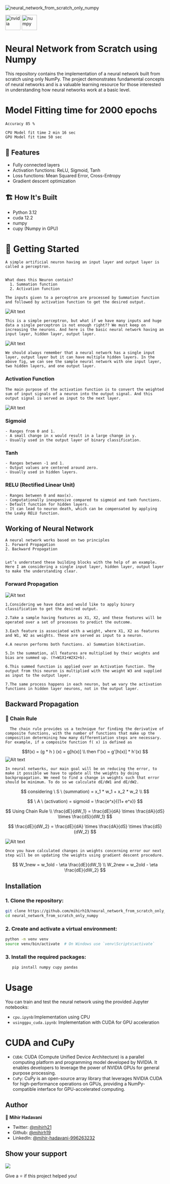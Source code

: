 ![neural_network_from_scratch_only_numpy](https://socialify.git.ci/mihirh19/neural_network_from_scratch_only_numpy/image?description=1&descriptionEditable=This%20repository%20contains%20the%20implementation%20of%20a%20neural%20network%20built%20from%20scratch%20using%20only%20NumPy.&font=Source%20Code%20Pro&logo=https%3A%2F%2Fencrypted-tbn0.gstatic.com%2Fimages%3Fq%3Dtbn%3AANd9GcQRy1_YLmksPIFCcyo3GAQJEnW0yNKciFFYLA%26s&name=1&owner=1&pattern=Circuit%20Board&theme=Light)

<img width="48" height="48" src="https://img.icons8.com/fluency/48/nvidia.png" alt="nvidia"/> <img width="48" height="48" src="https://img.icons8.com/color/48/numpy.png" alt="numpy"/>

# Neural Network from Scratch using Numpy

This repository contains the implementation of a neural network built from scratch using only NumPy. The project demonstrates fundamental concepts of neural networks and is a valuable learning resource for those interested in understanding how neural networks work at a basic level.



# Model Fitting time for 2000 epochs
` Accuracy 85 % `
```
CPU Model fit time 2 min 16 sec
GPU Model fit time 50 sec
```

## 🎯 Features

- Fully connected layers
- Activation functions: ReLU, Sigmoid, Tanh
- Loss functions: Mean Squared Error, Cross-Entropy
- Gradient descent optimization

## 🏗️ How It's Built

- Python 3.12
- cuda 12.2
- numpy
- cupy (Numpy in GPU)

# 🚀 Getting Started

    A simple artificial neuron having an input layer and output layer is called a perceptron.


    What does this Neuron contain?
      1. Summation function
      2. Activation function

    The inputs given to a perceptron are processed by Summation function and followed by activation function to get the desired output.

![Alt text](images/1.png)

    This is a simple perceptron, but what if we have many inputs and huge data a single perceptron is not enough right?? We must keep on increasing the neurons. And here is the basic neural network having an input layer, hidden layer, output layer.
  ![Alt text](images/2.png)
    
    We should always remember that a neural network has a single input layer, output layer but it can have multiple hidden layers. In the above fig, we can see the sample neural network with one input layer, two hidden layers, and one output layer.
    
    
  ###  Activation Function
    The main purpose of the activation function is to convert the weighted sum of input signals of a neuron into the output signal. And this output signal is served as input to the next layer.
  ![Alt text](images/3.png)
  
  ### Sigmoid
    - Ranges from 0 and 1.
    - A small change in x would result in a large change in y.
    - Usually used in the output layer of binary classification.    
  
  ### Tanh
    - Ranges between -1 and 1.
    - Output values are centered around zero.
    - Usually used in hidden layers.
  
  ### RELU (Rectified Linear Unit)
    - Ranges between 0 and max(x).
    - Computationally inexpensive compared to sigmoid and tanh functions.
    - Default function for hidden layers.
    - It can lead to neuron death, which can be compensated by applying the Leaky RELU function.
  
  ## Working of Neural Network
    A neural network works based on two principles
    1. Forward Propagation
    2. Backward Propagation
    
    
    Let’s understand these building blocks with the help of an example. Here I am considering a single input layer, hidden layer, output layer to make the understanding clear.
  ### Forward Propagation
  ![Alt text](images/4.png)
  
    1.Considering we have data and would like to apply binary classification to get the desired output. 
    
    2.Take a sample having features as X1, X2, and these features will be operated over a set of processes to predict the outcome.    
    
    3.Each feature is associated with a weight, where X1, X2 as features and W1, W2 as weights. These are served as input to a neuron.
    
    4.A neuron performs both functions. a) Summation b)Activation.
    
    5.In the summation, all features are multiplied by their weights and bias are summed up. (Y=W1X1+W2X2+b).
    
    6.This summed function is applied over an Activation function. The output from this neuron is multiplied with the weight W3 and supplied as input to the output layer.
    
    7.The same process happens in each neuron, but we vary the activation functions in hidden layer neurons, not in the output layer.
    
  ## Backward Propagation
  
  ### 🔗 Chain Rule
      The chain rule provides us a technique for finding the derivative of composite functions, with the number of functions that make up the composition determining how many differentiation steps are necessary. For example, if a composite function f( x) is defined as

$$f(x) =  (g * h ) (x) = g[h(x)] \\
then  f'(x) = g'[h(x)] * h'(x)
$$
  ![Alt text](images/6.png)
      
    In neural networks, our main goal will be on reducing the error, to make it possible we have to update all the weights by doing backpropagation. We need to find a change in weights such that error should be minimum. To do so we calculate dE/dW1 and dE/dW2.


$$
considering \ S \ (summation)  = x_1 * w_1 + x_2 * w_2
\\
$$

$$
\ A \ (activation) = sigmoid = \frac{e^x}{(1+ e^x)}
$$

$$
Using Chain Rule \\
\frac{dE}{dW_1} = \frac{dE}{dA} \times \frac{dA}{dS} \times \frac{dS}{dW_1}
$$

$$
\frac{dE}{dW_2} = \frac{dE}{dA} \times \frac{dA}{dS} \times \frac{dS}{dW_2}
$$

![Alt text](images/7.png)

    Once you have calculated changes in weights concerning error our next step will be on updating the weights using gradient descent procedure.

$$
W_1new = w_1old - \eta \frac{dE}{dW_1}
\\
W_2new = w_2old - \eta \frac{dE}{dW_2}
$$


## Installation

### 1. Clone the repository:

```bash
git clone https://github.com/mihirh19/neural_network_from_scratch_only_numpy.git
cd neural_network_from_scratch_only_numpy
```

### 2. Create and activate a virtual environment:

```bash
python -m venv venv
source venv/bin/activate  # On Windows use `venv\Scripts\activate`
```

### 3. Install the required packages:

```bash
   pip install numpy cupy pandas
```

# Usage

You can train and test the neural network using the provided Jupyter notebooks:

- `cpu.ipynb`:Implementation using CPU
- `usinggpu_cuda.ipynb`: Implementation with CUDA for GPU acceleration

# CUDA and CuPy

- `CUDA`: CUDA (Compute Unified Device Architecture) is a parallel computing platform and programming model developed by NVIDIA. It enables developers to leverage the power of NVIDIA GPUs for general purpose processing.
- `CuPy`: CuPy is an open-source array library that leverages NVIDIA CUDA for high-performance operations on GPUs, providing a NumPy-compatible interface for GPU-accelerated computing.

## Author

👤 **Mihir Hadavani**

- Twitter: [@mihirh21](https://twitter.com/mihirh21)
- Github: [@mihirh19](https://github.com/mihirh19)
- LinkedIn: [@mihir-hadavani-996263232](https://linkedin.com/in/mihir-hadavani-996263232)

## Show your support

<a href="https://www.buymeacoffee.com/mihir21"><img src="https://img.buymeacoffee.com/button-api/?text=Buy me a coffee&emoji=☕&slug=mihir21&button_colour=FFDD00&font_colour=000000&font_family=Cookie&outline_colour=000000&coffee_colour=ffffff" /></a>

Give a ⭐️ if this project helped you!
